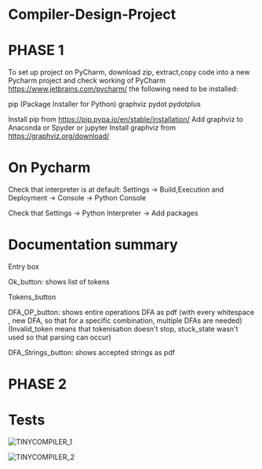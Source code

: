 # Compiler-Design-Project

# PHASE 1 
To set up project on PyCharm, download zip, extract,copy code into a new Pycharm project 
and check working of PyCharm https://www.jetbrains.com/pycharm/ 
the following need to be installed:

pip (Package Installer for Python)
graphviz
pydot
pydotplus

Install pip from https://pip.pypa.io/en/stable/installation/
Add graphviz to Anaconda or Spyder or jupyter
Install graphviz from https://graphviz.org/download/

# On Pycharm

Check that interpreter is at default:
Settings -> Build,Execution and Deployment -> Console -> Python Console 

Check that 
Settings -> Python Interpreter -> Add packages 

# Documentation summary

Entry box

Ok_button: shows list of tokens

Tokens_button

DFA_OP_button: shows entire operations DFA as pdf  (with every whitespace , new DFA, so that for a specific combination, multiple DFAs are needed)
                                                   (Invalid_token means that tokenisation doesn't stop, stuck_state wasn't used so that parsing can occur)

DFA_Strings_button: shows accepted strings as pdf

# PHASE 2

# Tests
![TINYCOMPILER_1](https://github.com/PerfectionistAF/Compiler-Design-Project/assets/77901496/2f619432-8a1b-4cc8-b6f7-516adbded248)

![TINYCOMPILER_2](https://github.com/PerfectionistAF/Compiler-Design-Project/assets/77901496/4181b9db-baab-4d33-95e2-395d7e1af638)



